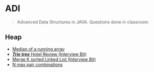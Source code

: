 # ADI

> Advanced Data Structures in JAVA. Questions done in classroom.

## Heap

- [Median of a running array](./ADI/MedianRunArray.java)
- [___Trie tree___ Hotel Review (Interview Bit)](./ADI/Trie.java)
- [Merge K sorted Linked List (Interview Bit)](./ADI/MergeKSortedLL.java)
- [N max pair combinations](./ADI/MaxPairComb.java)